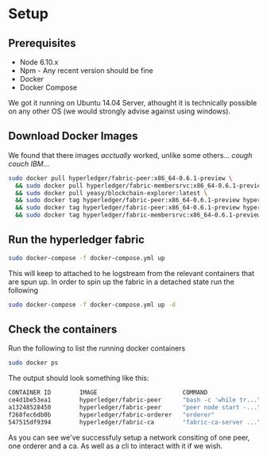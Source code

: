 # Setup

## Prerequisites

* Node 6.10.x
* Npm - Any recent version should be fine
* Docker
* Docker Compose

We got it running on Ubuntu 14.04 Server, athought it is technically possible on any other OS (we would strongly advise against using windows).

## Download Docker Images

We found that there images *acctually* worked, unlike some others... *cough couch IBM...*

```bash
sudo docker pull hyperledger/fabric-peer:x86_64-0.6.1-preview \
  && sudo docker pull hyperledger/fabric-membersrvc:x86_64-0.6.1-preview \
  && sudo docker pull yeasy/blockchain-explorer:latest \
  && sudo docker tag hyperledger/fabric-peer:x86_64-0.6.1-preview hyperledger/fabric-peer \
  && sudo docker tag hyperledger/fabric-peer:x86_64-0.6.1-preview hyperledger/fabric-baseimage \
  && sudo docker tag hyperledger/fabric-membersrvc:x86_64-0.6.1-preview hyperledger/fabric-membersrvc
```

## Run the hyperledger fabric

```bash
sudo docker-compose -f docker-compose.yml up
```

This will keep to attached to he logstream from the relevant containers that are spun up. In order to spin up the fabric in a detached state run the following

```bash
sudo docker-compose -f docker-compose.yml up -d
```

## Check the containers

Run the following to list the running docker containers

```bash
sudo docker ps
```

The output should look something like this:

```bash
CONTAINER ID        IMAGE                        COMMAND                  CREATED             STATUS              PORTS                                             NAMES
ce4d1be53ea1        hyperledger/fabric-peer      "bash -c 'while tr..."   34 seconds ago      Up 34 seconds       7050-7059/tcp                                     fabric-cli
a13248528450        hyperledger/fabric-peer      "peer node start -..."   34 seconds ago      Up 34 seconds       7050/tcp, 7052-7059/tcp, 0.0.0.0:7051->7051/tcp   fabric-peer0
f268fec6db0b        hyperledger/fabric-orderer   "orderer"                35 seconds ago      Up 34 seconds       0.0.0.0:7050->7050/tcp                            fabric-orderer0
547515df9394        hyperledger/fabric-ca        "fabric-ca-server ..."   35 seconds ago      Up 34 seconds       7054/tcp, 0.0.0.0:8888->8888/tcp                  fabric-ca
```

As you can see we've successfuly setup a network consiting of one peer, one orderer and a ca. As well as a cli to interact with it if we wish.
